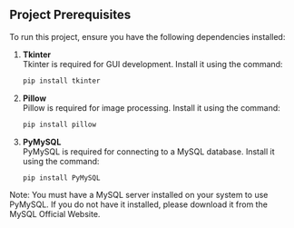 ## Project Prerequisites

To run this project, ensure you have the following dependencies installed:

1. **Tkinter**  
   Tkinter is required for GUI development. Install it using the command:  
   ```bash
   pip install tkinter

2. **Pillow**  
   Pillow is required for image processing. Install it using the command: 
   ```bash
   pip install pillow

3. **PyMySQL**  
   PyMySQL is required for connecting to a MySQL database. Install it using the command: 
   ```bash
   pip install PyMySQL

Note: You must have a MySQL server installed on your system to use PyMySQL.
If you do not have it installed, please download it from the MySQL Official Website.
